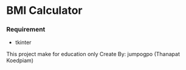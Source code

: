 # BMI Calculator

### Requirement
- tkinter

This project make for education only
Create By: jumpogpo (Thanapat Koedpiam)
